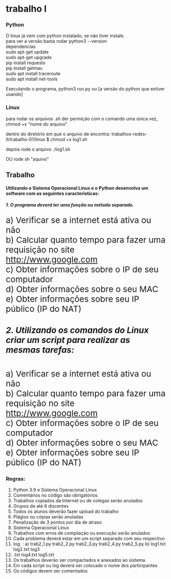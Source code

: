 # trabalho I
### Python
O linux já vem com python instalado, se não tiver instale. <br/>
para ver a versão basta rodar python3 --version <br/>
dependencias<br />
sudo apt-get update <br />
sudo apt-get upgrade <br />
pip install requests <br />
pip install getmac <br />
sudo apt install traceroute <br />
sudo apt install net-tools

Executando o programa, python3 run.py ou [a versão do python que extiver usando] <br/>


### Linux
para rodar os arquivos .sh der permição com o comando uma única vez, chmod +x "nome do arquivo" <br />

dentro do diretório em que o arquivo de encontra: trabalhos-redes-II/trabalho-01/linux $ chmod +x log1.sh <br />

depois rode o arquivo ./log1.sh <br />

OU rode sh "aquivo" <br />

## Trabalho
#### Utilizando o Sistema Operacional Linux e o Python desenvolva um software com as seguintes características:

##### 1. O programa deverá ter uma função ou método separado.
<div style = "font-size: 26px;">
a) Verificar se a internet está ativa ou não <br />
b) Calcular quanto tempo para fazer uma requisição no site <a href="http://www.google.com"> http://www.google.com </a> <br />
c) Obter informações sobre o IP de seu computador <br />
d) Obter informações sobre o seu MAC <br />
e) Obter informações sobre seu IP público (IP do NAT) <br />

##### 2. Utilizando os comandos do Linux criar um script para realizar as mesmas tarefas:
a) Verificar se a internet está ativa ou não <br />
b) Calcular quanto tempo para fazer uma requisição no site <a href="http://www.google.com"> http://www.google.com </a> <br />
c) Obter informações sobre o IP de seu computador <br />
d) Obter informações sobre o seu MAC <br />
e) Obter informações sobre seu IP público (IP do NAT) <br />

</div>

### Regras:
<ol>
<li>Python 3.9 e Sistema Operacional Linux </li>
<li>Comentários no código são obrigatórios</li>
<li>Trabalhos copiados da Internet ou de colegas serão anulados</li>
<li>Grupos de até 6 discentes</li>
<li>Todos os alunos deverão fazer upload do trabalho</li>
<li>Plágios ou cópias serão anuladas</li>
<li>Penalização de 3 pontos por dia de atraso</li>
<li>Sistema Operacional Linux</li>
<li>Trabalhos com erros de compilação ou execução serão anulados</li>
<li>Cada problema deverá estar em um script separado com seu respectivo</li>
<li>log. : a) trab2_1.py trab2_2.py trab2_3.py trab2_4.py trab2_5.py b) log1.txt log2.txt log3</li>
<li>.txt log4.txt log5.txt</li>
<li>Os trabalhos deverão ser compactados e anexados ao sistema.</li>
<li>Em cada script ou log deverá ser colocado o nome dos participantes</li>
<li>Os códigos devem ser comentados</li>